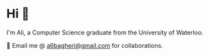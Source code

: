 # Hi 👋

I'm Ali, a Computer Science graduate from the University of Waterloo.

👯 Email me @ a6bagheri@gmail.com for collaborations.
